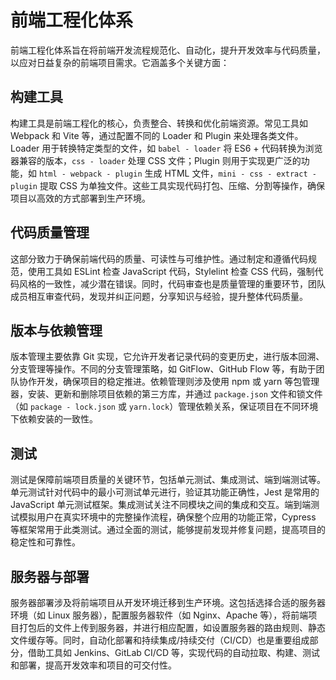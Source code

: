 # 前端工程化体系

前端工程化体系旨在将前端开发流程规范化、自动化，提升开发效率与代码质量，以应对日益复杂的前端项目需求。它涵盖多个关键方面：

## 构建工具

构建工具是前端工程化的核心，负责整合、转换和优化前端资源。常见工具如 Webpack 和 Vite 等，通过配置不同的 Loader 和 Plugin 来处理各类文件。Loader 用于转换特定类型的文件，如 `babel - loader` 将 ES6 + 代码转换为浏览器兼容的版本，`css - loader` 处理 CSS 文件；Plugin 则用于实现更广泛的功能，如 `html - webpack - plugin` 生成 HTML 文件，`mini - css - extract - plugin` 提取 CSS 为单独文件。这些工具实现代码打包、压缩、分割等操作，确保项目以高效的方式部署到生产环境。

## 代码质量管理

这部分致力于确保前端代码的质量、可读性与可维护性。通过制定和遵循代码规范，使用工具如 ESLint 检查 JavaScript 代码，Stylelint 检查 CSS 代码，强制代码风格的一致性，减少潜在错误。同时，代码审查也是质量管理的重要环节，团队成员相互审查代码，发现并纠正问题，分享知识与经验，提升整体代码质量。

## 版本与依赖管理

版本管理主要依靠 Git 实现，它允许开发者记录代码的变更历史，进行版本回溯、分支管理等操作。不同的分支管理策略，如 GitFlow、GitHub Flow 等，有助于团队协作开发，确保项目的稳定推进。依赖管理则涉及使用 npm 或 yarn 等包管理器，安装、更新和删除项目依赖的第三方库，并通过 `package.json` 文件和锁文件（如 `package - lock.json` 或 `yarn.lock`）管理依赖关系，保证项目在不同环境下依赖安装的一致性。

## 测试

测试是保障前端项目质量的关键环节，包括单元测试、集成测试、端到端测试等。单元测试针对代码中的最小可测试单元进行，验证其功能正确性，Jest 是常用的 JavaScript 单元测试框架。集成测试关注不同模块之间的集成和交互。端到端测试模拟用户在真实环境中的完整操作流程，确保整个应用的功能正常，Cypress 等框架常用于此类测试。通过全面的测试，能够提前发现并修复问题，提高项目的稳定性和可靠性。

## 服务器与部署

服务器部署涉及将前端项目从开发环境迁移到生产环境。这包括选择合适的服务器环境（如 Linux 服务器），配置服务器软件（如 Nginx、Apache 等），将前端项目打包后的文件上传到服务器，并进行相应配置，如设置服务器的路由规则、静态文件缓存等。同时，自动化部署和持续集成/持续交付（CI/CD）也是重要组成部分，借助工具如 Jenkins、GitLab CI/CD 等，实现代码的自动拉取、构建、测试和部署，提高开发效率和项目的可交付性。
